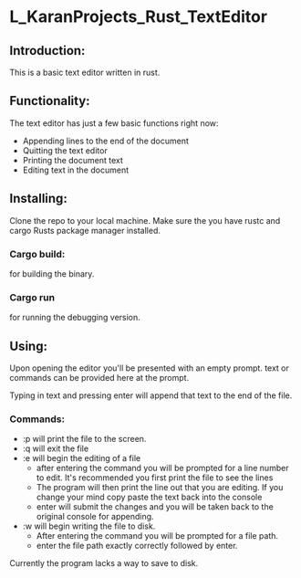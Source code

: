 # L_KaranProjects_Rust_TextEditor

## Introduction:
This is a basic text editor written in rust.

## Functionality:
The text editor has just a few basic functions right now:

- Appending lines to the end of the document
- Quitting the text editor
- Printing the document text
- Editing text in the document

## Installing:
Clone the repo to your local machine.
Make sure the you have rustc and cargo Rusts package manager installed.

### Cargo build:
for building the binary.

### Cargo run
for running the debugging version.

## Using:
Upon opening the editor you'll be presented with an empty prompt.
text or commands can be provided here at the prompt.

Typing in text and pressing enter will append that text to the end of the file.

### Commands:
- :p will print the file to the screen.
- :q will exit the file
- :e will begin the editing of a file
	* after entering the command you will be prompted for a line number to edit. It's recommended you first print the file to see the lines
	* The program will then print the line out that you are editing. If you change your mind copy paste the text back into the console
	* enter will submit the changes and you will be taken back to the original console for appending.
- :w will begin writing the file to disk.
	* After entering the command you will be prompted for a file path.
	* enter the file path exactly correctly followed by enter.

Currently the program lacks a way to save to disk.



